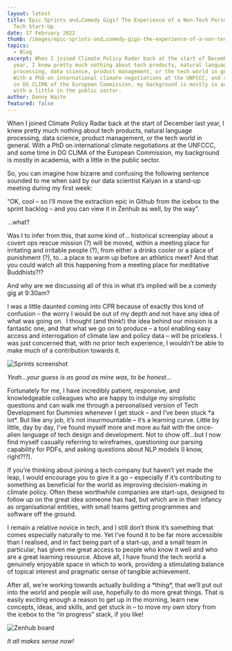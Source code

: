 ```yaml
---
layout: latest
title: Epic Sprints and…Comedy Gigs? The Experience of a Non-Tech Person in a
  Tech Start-Up
date: 17 February 2022
thumb: /images/epic-sprints-and…comedy-gigs-the-experience-of-a-non-tech-person-in-a-tech-start-up/sprints.jpg
topics:
  - Blog
excerpt: When I joined Climate Policy Radar back at the start of December last
  year, I knew pretty much nothing about tech products, natural language
  processing, data science, product management, or the tech world in general.
  With a PhD on international climate negotiations at the UNFCCC, and some time
  in DG CLIMA of the European Commission, my background is mostly in academia,
  with a little in the public sector.
author: Danny Waite
featured: false
---
```

When I joined Climate Policy Radar back at the start of December last year, I knew pretty much nothing about tech products, natural language processing, data science, product management, or the tech world in general. With a PhD on international climate negotiations at the UNFCCC, and some time in DG CLIMA of the European Commission, my background is mostly in academia, with a little in the public sector.

So, you can imagine how bizarre and confusing the following sentence sounded to me when said by our data scientist Kalyan in a stand-up meeting during my first week:

“OK, cool – so I’ll move the extraction epic in Github from the icebox to the sprint backlog – and you can view it in Zenhub as well, by the way”.

…what?

Was I to infer from this, that some kind of… historical screenplay about a covert ops rescue mission (?) will be moved, within a meeting place for irritating and irritable people (?), from either a drinks cooler or a place of punishment (?), to…a place to warm up before an athletics meet? And that you could watch all this happening from a meeting place for meditative Buddhists?!?

And why are we discussing all of this in what it’s implied will be a comedy gig at 9:30am?

I was a little daunted coming into CPR because of exactly this kind of confusion – the worry I would be out of my depth and not have any idea of what was going on.  I thought (and think!) the idea behind our mission is a fantastic one, and that what we go on to produce – a tool enabling easy access and interrogation of climate law and policy data – will be priceless. I was just concerned that, with no prior tech experience, I wouldn’t be able to make much of a contribution towards it.

![Sprints screenshot](/images/epic-sprints-and…comedy-gigs-the-experience-of-a-non-tech-person-in-a-tech-start-up/sprints.jpg "Sprints screenshot")

*Yeah…your guess is as good as mine was, to be honest…*

Fortunately for me, I have incredibly patient, responsive, and knowledgeable colleagues who are happy to indulge my simplistic questions and can walk me through a personalised version of Tech Development for Dummies whenever I get stuck – and I’ve been stuck \*a lot\*. But like any job, it’s not insurmountable – it’s a learning curve. Little by little, day by day, I’ve found myself more and more au fait with the once-alien language of tech design and development. Not to show off…but I now find myself casually referring to wireframes, questioning our parsing capability for PDFs, and asking questions about NLP models (I know, right?!?).

If you’re thinking about joining a tech company but haven’t yet made the leap, I would encourage you to give it a go – especially if it’s contributing to something as beneficial for the world as improving decision-making in climate policy. Often these worthwhile companies are start-ups, designed to follow up on the great idea someone has had, but which are in their infancy as organisational entities, with small teams getting programmes and software off the ground.

I remain a relative novice in tech, and I still don’t think it’s something that comes especially naturally to me. Yet I’ve found it to be far more accessible than I realised, and in fact being part of a start-up, and a small team in particular, has given me great access to people who know it well and who are a great learning resource. Above all, I have found the tech world a genuinely enjoyable space in which to work, providing a stimulating balance of topical interest and pragmatic sense of tangible achievement. 

After all, we’re working towards actually building a \*thing\*, that we’ll put out into the world and people will use, hopefully to do more great things. That is easily exciting enough a reason to get up in the morning, learn new concepts, ideas, and skills, and get stuck in – to move my own story from the icebox to the “in progress” stack, if you like!

![Zenhub board](/images/epic-sprints-and…comedy-gigs-the-experience-of-a-non-tech-person-in-a-tech-start-up/zenhub.jpg)

*It all makes sense now!*